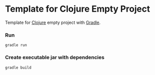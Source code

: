 Template for Clojure Empty Project
=====================

Template for [Clojure](http://clojure.org) empty project with [Gradle](http://gradle.org/).

### Run ###
```
gradle run
```

### Create executable jar with dependencies ###
```
gradle build
```
